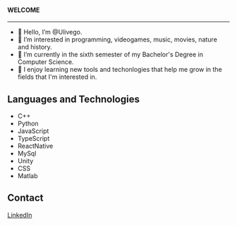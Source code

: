 #### WELCOME

---

- 👋 Hello, I’m @Ulivego.
- 👀 I’m interested in programming, videogames, music, movies, nature and history.
- 🌱 I’m currently in the sixth semester of my Bachelor's Degree in Computer Science.
- 🐸 I enjoy learning new tools and techonlogies that help me grow in the fields that I'm interested in.

## Languages and Technologies
- C++
- Python
- JavaScript
- TypeScript
- ReactNative
- MySql
- Unity
- CSS
- Matlab

## Contact
[LinkedIn](https://www.linkedin.com/in/ulises-venegas-g%C3%B3mez-56391a217/)

<!---
Ulivego/Ulivego is a ✨ special ✨ repository because its `README.md` (this file) appears on your GitHub profile.
You can click the Preview link to take a look at your changes.
--->
